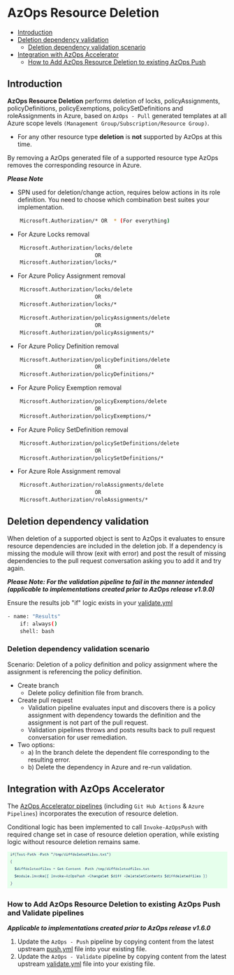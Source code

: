 # AzOps Resource Deletion

- [Introduction](#introduction)
- [Deletion dependency validation](#deletion-dependency-validation)
  - [Deletion dependency validation scenario](#deletion-dependency-validation-scenario)
- [Integration with AzOps Accelerator](#integration-with-azops-accelerator)
  - [How to Add AzOps Resource Deletion to existing AzOps Push](#how-to-add-azops-resource-deletion-to-existing-azops-push-and-validate-pipelines)

## Introduction

**AzOps Resource Deletion** performs deletion of locks, policyAssignments, policyDefinitions, policyExemptions, policySetDefinitions and roleAssignments in Azure, based on `AzOps - Pull` generated templates at all Azure scope levels `(Management Group/Subscription/Resource Group)`.

- For any other resource type **deletion** is **not** supported by AzOps at this time.

By removing a AzOps generated file of a supported resource type AzOps removes the corresponding resource in Azure.

**_Please Note_**

- SPN used for deletion/change action, requires below actions in its role definition. You need to choose which combination best suites your implementation.

```bash
    Microsoft.Authorization/* OR  * (For everything)
```
- For Azure Locks removal

```bash
    Microsoft.Authorization/locks/delete
                            OR
    Microsoft.Authorization/locks/*
```

- For Azure Policy Assignment removal

```bash
    Microsoft.Authorization/locks/delete
                            OR
    Microsoft.Authorization/locks/*
```

```bash
    Microsoft.Authorization/policyAssignments/delete
                            OR
    Microsoft.Authorization/policyAssignments/*
```

- For Azure Policy Definition removal

```bash
    Microsoft.Authorization/policyDefinitions/delete
                            OR
    Microsoft.Authorization/policyDefinitions/*
```

- For Azure Policy Exemption removal

```bash
    Microsoft.Authorization/policyExemptions/delete
                            OR
    Microsoft.Authorization/policyExemptions/*
```

- For Azure Policy SetDefinition removal

```bash
    Microsoft.Authorization/policySetDefinitions/delete
                            OR
    Microsoft.Authorization/policySetDefinitions/*
```

- For Azure Role Assignment removal

```bash
    Microsoft.Authorization/roleAssignments/delete
                            OR
    Microsoft.Authorization/roleAssignments/*
```
## Deletion dependency validation
When deletion of a supported object is sent to AzOps it evaluates to ensure resource dependencies are included in the deletion job. If a dependency is missing the module will throw (exit with error) and post the result of missing dependencies to the pull request conversation asking you to add it and try again.

**_Please Note: For the validation pipeline to fail in the manner intended (applicable to implementations created prior to AzOps release v1.9.0)_**

Ensure the results job "if" logic exists in your [validate.yml](https://github.com/Azure/AzOps-Accelerator/blob/main/.pipelines/validate.yml)
```bash
- name: "Results"
    if: always()
    shell: bash
```
### Deletion dependency validation scenario
Scenario: Deletion of a policy definition and policy assignment where the assignment is referencing the policy definition.

- Create branch
  - Delete policy definition file from branch.
- Create pull request
  - Validation pipeline evaluates input and discovers there is a policy assignment with dependency towards the definition and the assignment is not part of the pull request.
  - Validation pipelines throws and posts results back to pull request conversation for user remediation.
- Two options:
  - a) In the branch delete the dependent file corresponding to the resulting error.
  - b) Delete the dependency in Azure and re-run validation.

## Integration with AzOps Accelerator

The [AzOps Accelerator pipelines](https://github.com/azure/azops-accelerator) (including `Git Hub Actions` & `Azure Pipelines`) incorporates the execution of resource deletion.

Conditional logic has been implemented to call `Invoke-AzOpsPush` with required change set in case of resource deletion operation, while existing logic without resource deletion remains same.

![ResourceDeletion_Pipeline_logic](./Media/ResourceDeletion/ResourceDeletion_pipelineupdate.PNG)

### How to Add AzOps Resource Deletion to existing AzOps Push and Validate pipelines

**_Applicable to implementations created prior to AzOps release v1.6.0_**

1. Update the `AzOps - Push` pipeline by copying content from the latest upstream [push.yml](https://github.com/Azure/AzOps-Accelerator/blob/main/.pipelines/push.yml) file into your existing file.
2. Update the `AzOps - Validate` pipeline by copying content from the latest upstream [validate.yml](https://github.com/Azure/AzOps-Accelerator/blob/main/.pipelines/validate.yml) file into your existing file.
